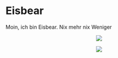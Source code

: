 # Eisbear
Moin, ich bin Eisbear. Nix mehr nix Weniger

<p align="center">
  <a href="https://discord.gg/Td39KZ7HAA">
    <img src="https://skillicons.dev/icons?i=discord,linux" />
  </a>
</p>

<p align="center">
  <a href="https://discord.gg/Td39KZ7HAA">
    <img src="https://skillicons.dev/icons?i=java,c,python&theme=light" />
  </a>
</p>
